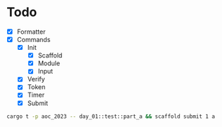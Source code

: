 # Todo

- [x] Formatter
- [x] Commands
  - [x] Init
    - [x] Scaffold
    - [x] Module
    - [x] Input
  - [x] Verify
  - [x] Token
  - [x] Timer
  - [x] Submit

```sh
cargo t -p aoc_2023 -- day_01::test::part_a && scaffold submit 1 a
```
